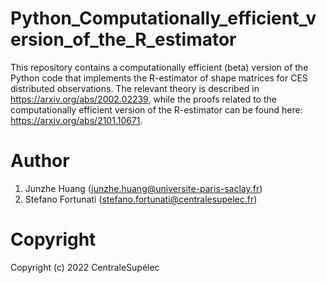 # Python_Computationally_efficient_version_of_the_R_estimator
This repository contains a computationally efficient (beta) version of the Python code that implements the R-estimator of shape matrices for CES distributed observations. The relevant theory is described in https://arxiv.org/abs/2002.02239, while the proofs related to the computationally efficient version of the R-estimator can be found here: https://arxiv.org/abs/2101.10671.


# Author
1) Junzhe Huang (junzhe.huang@universite-paris-saclay.fr)
2) Stefano Fortunati (stefano.fortunati@centralesupelec.fr)


# Copyright
Copyright (c) 2022 CentraleSupélec
